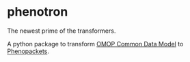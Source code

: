 # phenotron
The newest prime of the transformers.

A python package to transform [OMOP Common Data Model](https://www.ohdsi.org/data-standardization/the-common-data-model/) to [Phenopackets](https://phenopacket-schema.readthedocs.io/en/v2/).
